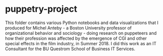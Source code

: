 # puppetry-project
This folder contains various Python notebooks and data visualizations that I produced for Michel Anteby - a Boston University professor of organizational behavior and sociology - doing research on puppeteers and how their profession was affected by the emergence of CGI and other special effects in the film industry, in Summer 2018. I did this work as an IT Consultant for the BU Questrom School of Business IT Services.
